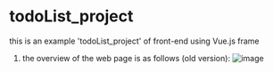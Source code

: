 # todoList_project
this is an example 'todoList_project' of front-end using Vue.js frame
1. the overview of the web page is as follows (old version):
![image](https://github.com/Jasnini/image_for_readme/raw/master/picture_todoList.png)

